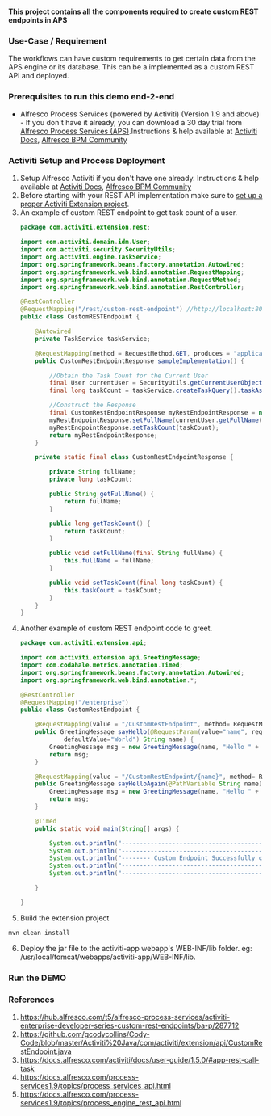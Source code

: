 #### This project contains all the components required to create custom REST endpoints in APS

### Use-Case / Requirement
The workflows can have custom requirements to get certain data from the APS engine or its database. This can be a implemented as a custom REST API and deployed.

### Prerequisites to run this demo end-2-end

* Alfresco Process Services (powered by Activiti) (Version 1.9 and above) - If you don't have it already, you can download a 30 day trial from [Alfresco Process Services (APS)](https://www.alfresco.com/products/business-process-management/alfresco-activiti).Instructions & help available at [Activiti Docs](http://docs.alfresco.com/activiti/docs/), [Alfresco BPM Community](https://community.alfresco.com/community/bpm)

### Activiti Setup and Process Deployment
1. Setup Alfresco Activiti if you don't have one already. Instructions & help available at [Activiti Docs](http://docs.alfresco.com/activiti/docs/), [Alfresco BPM Community](https://community.alfresco.com/community/bpm)
2. Before starting with your REST API implementation make sure to [set up a proper Activiti Extension project](https://hub.alfresco.com/t5/alfresco-process-services/activiti-enterprise-developer-series-setting-up-an-extension/ba-p/287187).
3. An example of custom REST endpoint to get task count of a user.
    ```java
    package com.activiti.extension.rest;

    import com.activiti.domain.idm.User;
    import com.activiti.security.SecurityUtils;
    import org.activiti.engine.TaskService;
    import org.springframework.beans.factory.annotation.Autowired;
    import org.springframework.web.bind.annotation.RequestMapping;
    import org.springframework.web.bind.annotation.RequestMethod;
    import org.springframework.web.bind.annotation.RestController;

    @RestController
    @RequestMapping("/rest/custom-rest-endpoint") //http://localhost:8080/activiti-app/app/rest/custom-rest-endpoint
    public class CustomRESTEndpoint {

        @Autowired
        private TaskService taskService;

        @RequestMapping(method = RequestMethod.GET, produces = "application/json")
        public CustomRestEndpointResponse sampleImplementation() {

        	//Obtain the Task Count for the Current User
            final User currentUser = SecurityUtils.getCurrentUserObject();
            final long taskCount = taskService.createTaskQuery().taskAssignee(String.valueOf(currentUser.getId())).count();

            //Construct the Response
            final CustomRestEndpointResponse myRestEndpointResponse = new CustomRestEndpointResponse();
            myRestEndpointResponse.setFullName(currentUser.getFullName());
            myRestEndpointResponse.setTaskCount(taskCount);
            return myRestEndpointResponse;
        }

        private static final class CustomRestEndpointResponse {

            private String fullName;
            private long taskCount;

    		public String getFullName() {
    			return fullName;
    		}

    		public long getTaskCount() {
    			return taskCount;
    		}

    		public void setFullName(final String fullName) {
    			this.fullName = fullName;
    		}

    		public void setTaskCount(final long taskCount) {
    			this.taskCount = taskCount;
    		}
        }
    }
    ```
4.  Another example of custom REST endpoint code to greet.
    ```java
    package com.activiti.extension.api;

    import com.activiti.extension.api.GreetingMessage;
    import com.codahale.metrics.annotation.Timed;
    import org.springframework.beans.factory.annotation.Autowired;
    import org.springframework.web.bind.annotation.*;

    @RestController
    @RequestMapping("/enterprise")
    public class CustomRestEndpoint {

        @RequestMapping(value = "/CustomRestEndpoint", method= RequestMethod.GET)
        public GreetingMessage sayHello(@RequestParam(value="name", required=false,
                defaultValue="World") String name) {
            GreetingMessage msg = new GreetingMessage(name, "Hello " + name + "!");
            return msg;
        }

        @RequestMapping(value = "/CustomRestEndpoint/{name}", method= RequestMethod.GET)
        public GreetingMessage sayHelloAgain(@PathVariable String name) {
            GreetingMessage msg = new GreetingMessage(name, "Hello " + name + "!");
            return msg;
        }

        @Timed
        public static void main(String[] args) {

            System.out.println("---------------------------------------------------");
            System.out.println("---------------------------------------------------");
            System.out.println("-------- Custom Endpoint Successfully called ------");
            System.out.println("---------------------------------------------------");
            System.out.println("---------------------------------------------------");

        }

    }
    ```        
5. Build the extension project
```javascript
mvn clean install
```

6. Deploy the jar file to the activiti-app webapp's WEB-INF/lib folder.
   eg: /usr/local/tomcat/webapps/activiti-app/WEB-INF/lib.



### Run the DEMO

### References
1. https://hub.alfresco.com/t5/alfresco-process-services/activiti-enterprise-developer-series-custom-rest-endpoints/ba-p/287712
2. https://github.com/gcodycollins/Cody-Code/blob/master/Activiti%20Java/com/activiti/extension/api/CustomRestEndpoint.java
3. https://docs.alfresco.com/activiti/docs/user-guide/1.5.0/#app-rest-call-task
4. https://docs.alfresco.com/process-services1.9/topics/process_services_api.html
5. https://docs.alfresco.com/process-services1.9/topics/process_engine_rest_api.html
